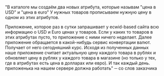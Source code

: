 
"В каталоге мы создаём два новых атрибута, которые называм "цена в USD" и "цена в euro"
У нужных товаров прописываем нужную цену в одном из этих атрибутов.

Приложение, которое раз в сутки запрашивает у ecwid-based сайта всю информацию о USD и Euro ценах у товаров. Если у каких то товаров в этих атрибутах пусто, 
то приложение с ними ничего неделает.
Далее приложение обращается в какой-нибудь сервис конвертации валют. Получает от него сегодняшний курс.
Исходя из полученных данных наше приложение считает актуальную цену каждого товара в рублях и обновляет цену в рублях у каждого товара в магазине 
(но только у тех, где в атрибутах есть цена в долларах или евро). И так каждый день.
приложенька на нашем сервере должна работать" ─ со слов заказчика

